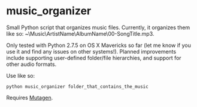 music_organizer
===============

Small Python script that organizes music files. Currently, it organizes them like so: ~\Music\ArtistName\AlbumName\00-SongTitle.mp3.

Only tested with Python 2.7.5 on OS X Mavericks so far (let me know if you use it and find any issues on other systems!). Planned improvements include supporting user-defined folder/file hierarchies, and support for other audio formats.

Use like so:

    python music_organizer folder_that_contains_the_music

Requires [Mutagen](https://code.google.com/p/mutagen/).

